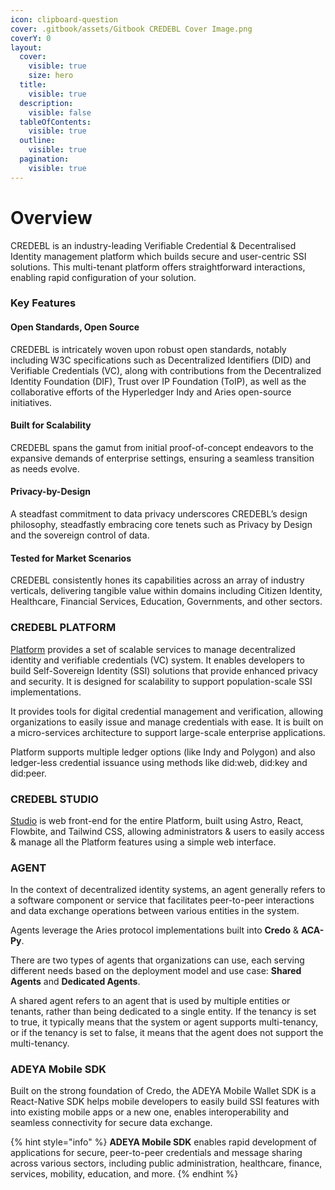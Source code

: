 ```yaml
---
icon: clipboard-question
cover: .gitbook/assets/Gitbook CREDEBL Cover Image.png
coverY: 0
layout:
  cover:
    visible: true
    size: hero
  title:
    visible: true
  description:
    visible: false
  tableOfContents:
    visible: true
  outline:
    visible: true
  pagination:
    visible: true
---
```


# Overview

CREDEBL is an industry-leading Verifiable Credential & Decentralised Identity management platform which builds secure and user-centric SSI solutions. This multi-tenant platform offers straightforward interactions, enabling rapid configuration of your solution.

### Key Features <a href="#key-features" id="key-features"></a>

#### **Open Standards, Open Source**

CREDEBL is intricately woven upon robust open standards, notably including W3C specifications such as Decentralized Identifiers (DID) and Verifiable Credentials (VC), along with contributions from the Decentralized Identity Foundation (DIF), Trust over IP Foundation (ToIP), as well as the collaborative efforts of the Hyperledger Indy and Aries open-source initiatives.

#### **Built for Scalability**

CREDEBL spans the gamut from initial proof-of-concept endeavors to the expansive demands of enterprise settings, ensuring a seamless transition as needs evolve.

#### **Privacy-by-Design**

A steadfast commitment to data privacy underscores CREDEBL’s design philosophy, steadfastly embracing core tenets such as Privacy by Design and the sovereign control of data.

#### **Tested for Market Scenarios**

CREDEBL consistently hones its capabilities across an array of industry verticals, delivering tangible value within domains including Citizen Identity, Healthcare, Financial Services, Education, Governments, and other sectors.

### CREDEBL PLATFORM <a href="#platform" id="platform"></a>

[Platform](https://github.com/credebl/platform) provides a set of scalable services to manage decentralized identity and verifiable credentials (VC) system. It enables developers to build Self-Sovereign Identity (SSI) solutions that provide enhanced privacy and security. It is designed for scalability to support population-scale SSI implementations.&#x20;

It provides tools for digital credential management and verification, allowing organizations to easily issue and manage credentials with ease. It is built on a micro-services architecture to support large-scale enterprise applications.

Platform supports multiple ledger options (like Indy and Polygon) and also ledger-less credential issuance using methods like did:web, did:key and did:peer.

### CREDEBL STUDIO <a href="#studio" id="studio"></a>

[Studio](https://github.com/credebl/studio) is web front-end for the entire Platform, built using Astro, React, Flowbite, and Tailwind CSS, allowing administrators & users to easily access & manage all the Platform features using a simple web interface.

### AGENT

In the context of decentralized identity systems, an agent generally refers to a software component or service that facilitates peer-to-peer interactions and data exchange operations between various entities in the system.

Agents leverage the Aries protocol implementations built into **Credo** & **ACA-Py**.

There are two types of agents that organizations can use, each serving different needs based on the deployment model and use case: **Shared Agents** and **Dedicated Agents**.

A shared agent refers to an agent that is used by multiple entities or tenants, rather than being dedicated to a single entity. If the tenancy is set to true, it typically means that the system or agent supports multi-tenancy, or if the tenancy is set to false, it means that the agent does not support the multi-tenancy.

### **ADEYA Mobile SDK**

Built on the strong foundation of Credo, the ADEYA Mobile Wallet SDK is a React-Native SDK helps mobile developers to easily build SSI features with into existing mobile apps or a new one, enables interoperability and seamless connectivity for secure data exchange.

{% hint style="info" %}
**ADEYA Mobile SDK** enables rapid development of applications for secure, peer-to-peer credentials and message sharing across various sectors, including public administration, healthcare, finance, services, mobility, education, and more.
{% endhint %}

